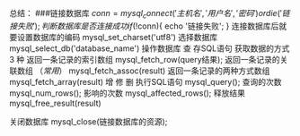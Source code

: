 总结：
###链接数据库
$conn = mysql_connect('主机名','用户名','密码')or die('链接失败');
判断数据库是否连接成功
if(!$conn){
	echo '链接失败';
}
连接数据库后就要设置数据库的编码
mysql_set_charset('utf8')
选择数据库
mysql_select_db('database_name')
操作数据库
	查
	存SQL语句
	获取数据的方式 3 种
	返回一条记录的索引数组
	mysql_fetch_row(query结果);
	返回一条记录的关联数组 （*常用*）
	mysql_fetch_assoc(result)
	返回一条记录的两种方式数组
	mysql_fetch_array(result)
	增
	修
	删
	执行SQL语句
	mysql_query();
	查询的次数
	mysql_num_rows();
	影响的次数
	mysql_affected_rows();
	释放结果
	mysql_free_result(result)

关闭数据库
mysql_close(链接数据库的资源);
